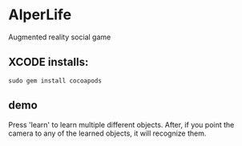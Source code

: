 # AIperLife

Augmented reality social game


## XCODE installs:

`sudo gem install cocoapods`


## demo

Press 'learn' to learn multiple different objects. After, if you point the camera to any of the learned objects, it will recognize them.

